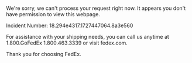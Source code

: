  	


 	

We're sorry, we can't process your request right now. It appears you don't have permission to view this webpage.


Incident Number: 18.294e4317.1727447064.8a3e560





For assistance with your shipping needs, you can call us anytime at 1.800.GoFedEx 1.800.463.3339 or visit fedex.com.




Thank you for choosing FedEx.